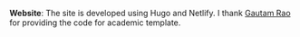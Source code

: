 
**Website**: The site is developed using Hugo and Netlify. I thank [Gautam Rao](https://scholar.harvard.edu/rao/home) for providing the code for academic template.
